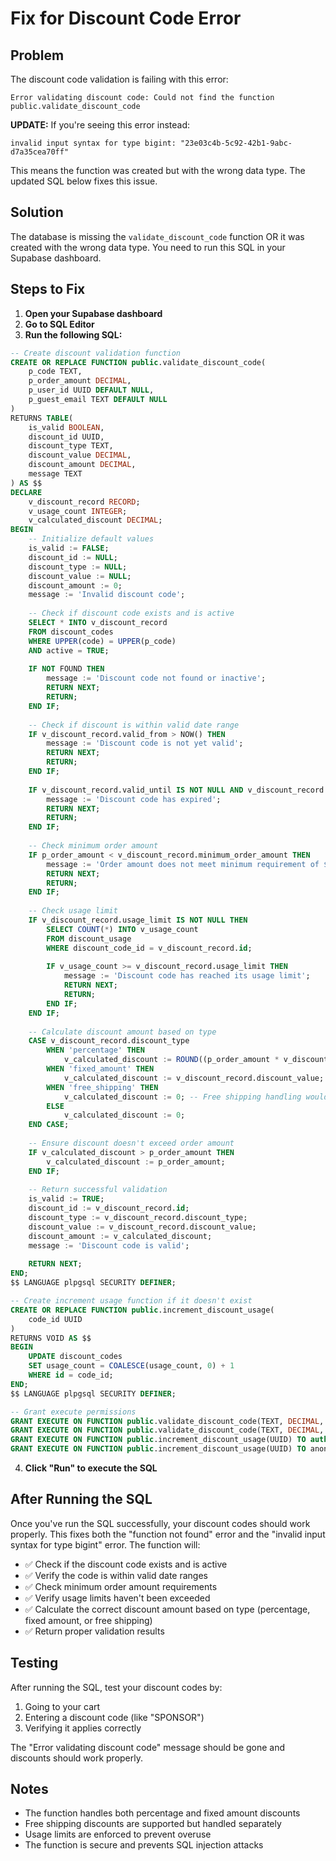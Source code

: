 # Fix for Discount Code Error

## Problem
The discount code validation is failing with this error:
```
Error validating discount code: Could not find the function public.validate_discount_code
```

**UPDATE:** If you're seeing this error instead:
```
invalid input syntax for type bigint: "23e03c4b-5c92-42b1-9abc-d7a35cea70ff"
```

This means the function was created but with the wrong data type. The updated SQL below fixes this issue.

## Solution
The database is missing the `validate_discount_code` function OR it was created with the wrong data type. You need to run this SQL in your Supabase dashboard.

## Steps to Fix

1. **Open your Supabase dashboard**
2. **Go to SQL Editor**
3. **Run the following SQL:**

```sql
-- Create discount validation function
CREATE OR REPLACE FUNCTION public.validate_discount_code(
    p_code TEXT,
    p_order_amount DECIMAL,
    p_user_id UUID DEFAULT NULL,
    p_guest_email TEXT DEFAULT NULL
)
RETURNS TABLE(
    is_valid BOOLEAN,
    discount_id UUID,
    discount_type TEXT,
    discount_value DECIMAL,
    discount_amount DECIMAL,
    message TEXT
) AS $$
DECLARE
    v_discount_record RECORD;
    v_usage_count INTEGER;
    v_calculated_discount DECIMAL;
BEGIN
    -- Initialize default values
    is_valid := FALSE;
    discount_id := NULL;
    discount_type := NULL;
    discount_value := NULL;
    discount_amount := 0;
    message := 'Invalid discount code';
    
    -- Check if discount code exists and is active
    SELECT * INTO v_discount_record
    FROM discount_codes
    WHERE UPPER(code) = UPPER(p_code)
    AND active = TRUE;
    
    IF NOT FOUND THEN
        message := 'Discount code not found or inactive';
        RETURN NEXT;
        RETURN;
    END IF;
    
    -- Check if discount is within valid date range
    IF v_discount_record.valid_from > NOW() THEN
        message := 'Discount code is not yet valid';
        RETURN NEXT;
        RETURN;
    END IF;
    
    IF v_discount_record.valid_until IS NOT NULL AND v_discount_record.valid_until < NOW() THEN
        message := 'Discount code has expired';
        RETURN NEXT;
        RETURN;
    END IF;
    
    -- Check minimum order amount
    IF p_order_amount < v_discount_record.minimum_order_amount THEN
        message := 'Order amount does not meet minimum requirement of $' || v_discount_record.minimum_order_amount::TEXT;
        RETURN NEXT;
        RETURN;
    END IF;
    
    -- Check usage limit
    IF v_discount_record.usage_limit IS NOT NULL THEN
        SELECT COUNT(*) INTO v_usage_count
        FROM discount_usage
        WHERE discount_code_id = v_discount_record.id;
        
        IF v_usage_count >= v_discount_record.usage_limit THEN
            message := 'Discount code has reached its usage limit';
            RETURN NEXT;
            RETURN;
        END IF;
    END IF;
    
    -- Calculate discount amount based on type
    CASE v_discount_record.discount_type
        WHEN 'percentage' THEN
            v_calculated_discount := ROUND((p_order_amount * v_discount_record.discount_value / 100), 2);
        WHEN 'fixed_amount' THEN
            v_calculated_discount := v_discount_record.discount_value;
        WHEN 'free_shipping' THEN
            v_calculated_discount := 0; -- Free shipping handling would be done separately
        ELSE
            v_calculated_discount := 0;
    END CASE;
    
    -- Ensure discount doesn't exceed order amount
    IF v_calculated_discount > p_order_amount THEN
        v_calculated_discount := p_order_amount;
    END IF;
    
    -- Return successful validation
    is_valid := TRUE;
    discount_id := v_discount_record.id;
    discount_type := v_discount_record.discount_type;
    discount_value := v_discount_record.discount_value;
    discount_amount := v_calculated_discount;
    message := 'Discount code is valid';
    
    RETURN NEXT;
END;
$$ LANGUAGE plpgsql SECURITY DEFINER;

-- Create increment usage function if it doesn't exist
CREATE OR REPLACE FUNCTION public.increment_discount_usage(
    code_id UUID
)
RETURNS VOID AS $$
BEGIN
    UPDATE discount_codes
    SET usage_count = COALESCE(usage_count, 0) + 1
    WHERE id = code_id;
END;
$$ LANGUAGE plpgsql SECURITY DEFINER;

-- Grant execute permissions
GRANT EXECUTE ON FUNCTION public.validate_discount_code(TEXT, DECIMAL, UUID, TEXT) TO authenticated;
GRANT EXECUTE ON FUNCTION public.validate_discount_code(TEXT, DECIMAL, UUID, TEXT) TO anon;
GRANT EXECUTE ON FUNCTION public.increment_discount_usage(UUID) TO authenticated;
GRANT EXECUTE ON FUNCTION public.increment_discount_usage(UUID) TO anon;
```

4. **Click "Run" to execute the SQL**

## After Running the SQL

Once you've run the SQL successfully, your discount codes should work properly. This fixes both the "function not found" error and the "invalid input syntax for type bigint" error. The function will:

- ✅ Check if the discount code exists and is active
- ✅ Verify the code is within valid date ranges
- ✅ Check minimum order amount requirements
- ✅ Verify usage limits haven't been exceeded
- ✅ Calculate the correct discount amount based on type (percentage, fixed amount, or free shipping)
- ✅ Return proper validation results

## Testing

After running the SQL, test your discount codes by:
1. Going to your cart
2. Entering a discount code (like "SPONSOR")
3. Verifying it applies correctly

The "Error validating discount code" message should be gone and discounts should work properly.

## Notes

- The function handles both percentage and fixed amount discounts
- Free shipping discounts are supported but handled separately
- Usage limits are enforced to prevent overuse
- The function is secure and prevents SQL injection attacks 